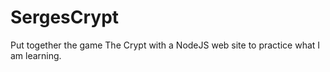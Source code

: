 # SergesCrypt
Put together the game The Crypt with a NodeJS web site to practice what I am learning.
